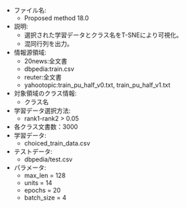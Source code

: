 - ファイル名:
    - Proposed method 18.0
- 説明:
    - 選択された学習データとクラス名をT-SNEにより可視化。
    - 混同行列を出力。
- 情報源領域:
    - 20news:全文書
    - dbpedia:train.csv
    - reuter:全文書
    - yahootopic:train_pu_half_v0.txt, train_pu_half_v1.txt
- 対象領域のクラス情報:
    - クラス名
- 学習データ選択方法:
    - rank1-rank2 > 0.05
- 各クラス文書数：3000
- 学習データ:
    - choiced_train_data.csv
- テストデータ:
    - dbpedia/test.csv
- パラメータ:
    - max_len = 128
    - units = 14
    - epochs = 20
    - batch_size = 4
